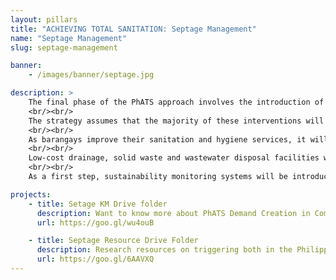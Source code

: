 ```yaml
---
layout: pillars
title: "ACHIEVING TOTAL SANITATION: Septage Management"
name: "Septage Management"
slug: septage-management

banner:
    - /images/banner/septage.jpg

description: >
    The final phase of the PhATS approach involves the introduction of the safe management of solid and liquid wastes, including drainage and the recycling and reuse of waste; and the development and strengthening of water quality monitoring systems, allied with the promotion of water supply protection, sanitary surveys, and safe water storage and handling.
    <br/><br/>
    The strategy assumes that the majority of these interventions will be piloted in the most progressive barangays and municipalities, with a focus on barangays that have either graduated to G2 Sustainable Sanitation barangay status, or seem likely to graduate in the near future. The intention is not to promote expensive, high-technology approaches, but to develop and refine simple and appropriate technologies and systems that can be implemented, operated and maintained by resource-scarce local governments in the typhoon-affected areas.
    <br/><br/>
    As barangays improve their sanitation and hygiene services, it will become important to introduce basic water safety planning and public health monitoring systems that are designed to detect major sanitation, hygiene or water supply problems. Point of use water quality testing and response protocols will be developed and piloted in G1 and G2 barangays, accompanied by advocacy to LGUS for the allocation of appropriate budgets and resources to sustain these services.
    <br/><br/>
    Low-cost drainage, solid waste and wastewater disposal facilities will be constructed to demonstrate and promote cost-effective waste management solutions, and encourage LGUs to work towards G3 Total Sanitation Barangay status. Where septic tanks are preferred or required (due to potential contamination of vulnerable groundwater or surface water resources), faecal sludge management (FSM) systems should be introduced. These systems will need to be appropriate for the largely rural contexts in which most implementing partners will be working, focusing on technologies and approaches that can be implemented and maintained by low capacity local governments and small private providers, in recognition that few previous FSM interventions in the Philippines have been either successful or sustainable.
    <br/><br/>
    As a first step, sustainability monitoring systems will be introduced as part of the G2 graduation process, with the aim of tracking what happens to toilet pits and septic tanks as they fill up and start to cause problems – whether pits are emptied or replaced; whether septic tanks are regularly desludged; whether effluent from either toilet pits or septic tanks contaminates local water bodies or open spaces; and whether any removed pit contents or septic sludge are then safely transported, treated or disposed. Improved information on the extent and nature of these sustainability problems will be an important driver for local governments and sanitation stakeholders to finance, develop and implement appropriate solutions in areas that face public health hazards associated with unsafe sanitation and waste management systems.

projects:
    - title: Setage KM Drive folder
      description: Want to know more about PhATS Demand Creation in Communities? Check out the latest Knowledge Management Pieces!
      url: https://goo.gl/wu4ouB

    - title: Septage Resource Drive Folder
      description: Research resources on triggering both in the Philippines and around the world can be found here.
      url: https://goo.gl/6AAVXQ
---
```

